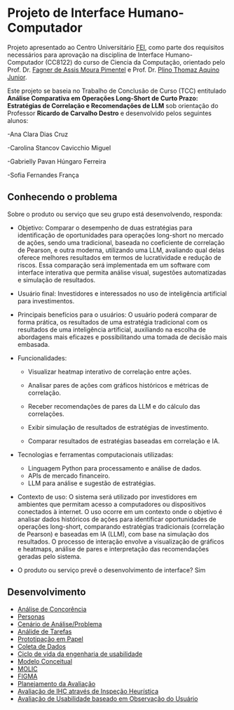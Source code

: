 # Projeto de Interface Humano-Computador

Projeto apresentado ao Centro Universitário [FEI](https://portal.fei.edu.br/), como parte dos requisitos necessários para aprovação na disciplina de Interface Humano-Computador (CC8122) do curso de Ciencia da Computação, orientado pelo Prof. Dr. [Fagner de Assis Moura Pimentel](http://lattes.cnpq.br/6747210702910392) e Prof. Dr. [Plino Thomaz Aquino Junior](http://lattes.cnpq.br/6186413528999908).

Este projeto se baseia no Trabalho de Conclusão de Curso (TCC) entitulado **Análise Comparativa em Operações Long-Short de Curto Prazo: Estratégias de Correlação e Recomendações de LLM** sob orientação do Professor **Ricardo de Carvalho Destro** e desenvolvido pelos seguintes alunos:

-Ana Clara Dias Cruz

-Carolina Stancov Cavicchio Miguel

-Gabrielly Pavan Húngaro Ferreira

-Sofia Fernandes França

## Conhecendo o problema

Sobre o produto ou serviço que seu grupo está desenvolvendo, responda:
- Objetivo: Comparar o desempenho de duas estratégias para identificação de oportunidades para operações long-short no mercado de ações, sendo uma tradicional, baseada no coeficiente de correlação de Pearson, e outra moderna, utilizando uma LLM, avaliando qual delas oferece melhores resultados em termos de lucratividade e redução de riscos. Essa comparação será implementada em um software com interface interativa que permita análise visual, sugestões automatizadas e simulação de resultados.
  
- Usuário final: Investidores e interessados no uso de inteligência artificial para investimentos.
  
- Principais benefícios para o usuários: O usuário poderá comparar de forma prática, os resultados de uma estratégia tradicional com os resultados de uma inteligência artificial, auxiliando na escolha de abordagens mais eficazes e possibilitando uma tomada de decisão mais embasada.
  
- Funcionalidades:
  
  * Visualizar heatmap interativo de correlação entre ações.
  
  * Analisar pares de ações com gráficos históricos e métricas de correlação.
  
  * Receber recomendações de pares da LLM e do cálculo das correlações.
  
  * Exibir simulação de resultados de estratégias de investimento.
  
  * Comparar resultados de estratégias baseadas em correlação e IA.

- Tecnologias e ferramentas computacionais utilizadas:

  * Linguagem Python para processamento e análise de dados.
  * APIs de mercado financeiro.
  * LLM para análise e sugestão de estratégias.

- Contexto de uso: O sistema será utilizado por investidores em ambientes que permitam acesso a computadores ou dispositivos conectados à internet. O uso ocorre em um contexto onde o objetivo é analisar dados históricos de ações para identificar oportunidades de operações long-short, comparando estratégias tradicionais (correlação de Pearson) e baseadas em IA (LLM), com base na simulação dos resultados. O processo de interação envolve a visualização de gráficos e heatmaps, análise de pares e interpretação das recomendações geradas pelo sistema.
  
- O produto ou serviço prevê o desenvolvimento de interface? Sim

## Desenvolvimento
- [Análise de Concorência](docs/2_concorencia.md)
- [Personas](docs/3_personas.md)
- [Cenário de Análise/Problema](docs/4_cenarios.md)
- [Análide de Tarefas](docs/5_analise_tarefas.md)
- [Prototipação em Papel](docs/prototipacao.md)
- [Coleta de Dados](docs/coleta_dados.md)
- [Ciclo de vida da engenharia de usabilidade](docs/ciclo_vida.md)
- [Modelo Conceitual](docs/modelo_conceitual.md) 
- [MOLIC]()
- [FIGMA]()
- [Planejamento da Avaliação]()
- [Avaliação de IHC através de Inspeção Heurística]()
- [Avaliação de Usabilidade baseado em Observação do Usuário]()
